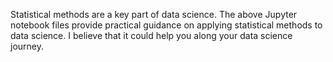Statistical methods are a key part of data science.
The above Jupyter notebook files provide practical guidance on applying statistical methods to data science.
I believe that it could help you along your data science journey.
